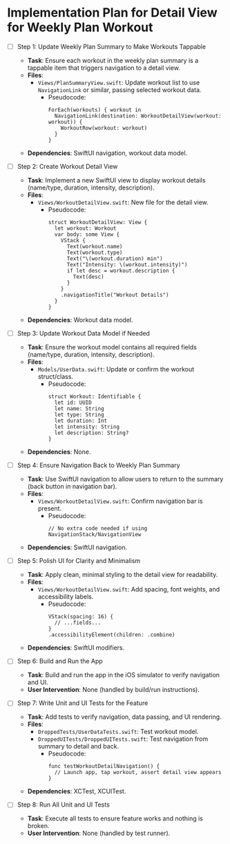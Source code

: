 # Implementation Plan for Detail View for Weekly Plan Workout

- [ ] Step 1: Update Weekly Plan Summary to Make Workouts Tappable
  - **Task**: Ensure each workout in the weekly plan summary is a tappable item that triggers navigation to a detail view.
  - **Files**:
    - `Views/PlanSummaryView.swift`: Update workout list to use `NavigationLink` or similar, passing selected workout data.
      - Pseudocode:
        ```
        ForEach(workouts) { workout in
          NavigationLink(destination: WorkoutDetailView(workout: workout)) {
            WorkoutRow(workout: workout)
          }
        }
        ```
  - **Dependencies**: SwiftUI navigation, workout data model.

- [ ] Step 2: Create Workout Detail View
  - **Task**: Implement a new SwiftUI view to display workout details (name/type, duration, intensity, description).
  - **Files**:
    - `Views/WorkoutDetailView.swift`: New file for the detail view.
      - Pseudocode:
        ```
        struct WorkoutDetailView: View {
          let workout: Workout
          var body: some View {
            VStack {
              Text(workout.name)
              Text(workout.type)
              Text("\(workout.duration) min")
              Text("Intensity: \(workout.intensity)")
              if let desc = workout.description {
                Text(desc)
              }
            }
            .navigationTitle("Workout Details")
          }
        }
        ```
  - **Dependencies**: Workout data model.

- [ ] Step 3: Update Workout Data Model if Needed
  - **Task**: Ensure the workout model contains all required fields (name/type, duration, intensity, description).
  - **Files**:
    - `Models/UserData.swift`: Update or confirm the workout struct/class.
      - Pseudocode:
        ```
        struct Workout: Identifiable {
          let id: UUID
          let name: String
          let type: String
          let duration: Int
          let intensity: String
          let description: String?
        }
        ```
  - **Dependencies**: None.

- [ ] Step 4: Ensure Navigation Back to Weekly Plan Summary
  - **Task**: Use SwiftUI navigation to allow users to return to the summary (back button in navigation bar).
  - **Files**:
    - `Views/WorkoutDetailView.swift`: Confirm navigation bar is present.
      - Pseudocode:
        ```
        // No extra code needed if using NavigationStack/NavigationView
        ```
  - **Dependencies**: SwiftUI navigation.

- [ ] Step 5: Polish UI for Clarity and Minimalism
  - **Task**: Apply clean, minimal styling to the detail view for readability.
  - **Files**:
    - `Views/WorkoutDetailView.swift`: Add spacing, font weights, and accessibility labels.
      - Pseudocode:
        ```
        VStack(spacing: 16) {
          // ...fields...
        }
        .accessibilityElement(children: .combine)
        ```
  - **Dependencies**: SwiftUI modifiers.

- [ ] Step 6: Build and Run the App
  - **Task**: Build and run the app in the iOS simulator to verify navigation and UI.
  - **User Intervention**: None (handled by build/run instructions).

- [ ] Step 7: Write Unit and UI Tests for the Feature
  - **Task**: Add tests to verify navigation, data passing, and UI rendering.
  - **Files**:
    - `DroppedTests/UserDataTests.swift`: Test workout model.
    - `DroppedUITests/DroppedUITests.swift`: Test navigation from summary to detail and back.
      - Pseudocode:
        ```
        func testWorkoutDetailNavigation() {
          // Launch app, tap workout, assert detail view appears
        }
        ```
  - **Dependencies**: XCTest, XCUITest.

- [ ] Step 8: Run All Unit and UI Tests
  - **Task**: Execute all tests to ensure feature works and nothing is broken.
  - **User Intervention**: None (handled by test runner).

